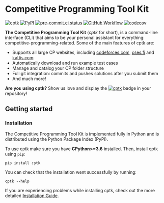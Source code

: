 # Competitive Programming Tool Kit

[![cptk](https://img.shields.io/static/v1?label=using&message=cptk&color=ffbb00)](https://github.com/RealA10N/cptk)
[![PyPI](https://img.shields.io/pypi/v/cptk?logo=python&logoColor=white)](https://pypi.org/project/cptk)
[![pre-commit.ci status](https://results.pre-commit.ci/badge/github/RealA10N/cptk/main.svg)](https://results.pre-commit.ci/latest/github/RealA10N/cptk/main)
[![GitHub Workflow](https://img.shields.io/github/workflow/status/reala10n/cptk/CI/main?logo=github&logoColor=white)](https://github.com/RealA10N/cptk/actions/workflows/ci.yaml?query=branch%3Amain)
[![codecov](https://img.shields.io/codecov/c/github/reala10n/cptk?logo=codecov&logoColor=white)](https://codecov.io/gh/RealA10N/cptk)

**The Competitive Programming Tool Kit** (_cptk_ for short), is a command-line interface (CLI) that aims to be your personal assistant for everything competitive-programming-related. Some of the main features of cptk are:

- Supports all large CP websites, including [codeforces.com](https://codeforces.com/), [cses.fi](https://cses.fi/) and [kattis.com](https://open.kattis.com/)
- Automatically download and run example test cases
- Manage and catalog your CP folder structure
- Full git integration: commits and pushes solutions after you submit them
- And much more!

**Are you using cptk?** Show us love and display the [![cptk](https://img.shields.io/static/v1?label=using&message=cptk&color=ffbb00)](https://github.com/RealA10N/cptk) badge in your repository!

## Getting started

### Installation

The Competitive Programming Tool Kit is implemented fully in Python and is
distributed using the Python Package Index (PyPI).

To use cptk make sure you have **CPython>=3.6** installed.
Then, install cptk using `pip`:

```shell
pip install cptk
```

You can check that the installation went successfully by running:

```shell
cptk --help
```

If you are experiencing problems while installing cptk, check out the more
detailed [Installation Guide](https://github.com/RealA10N/cptk/wiki/Installation).
